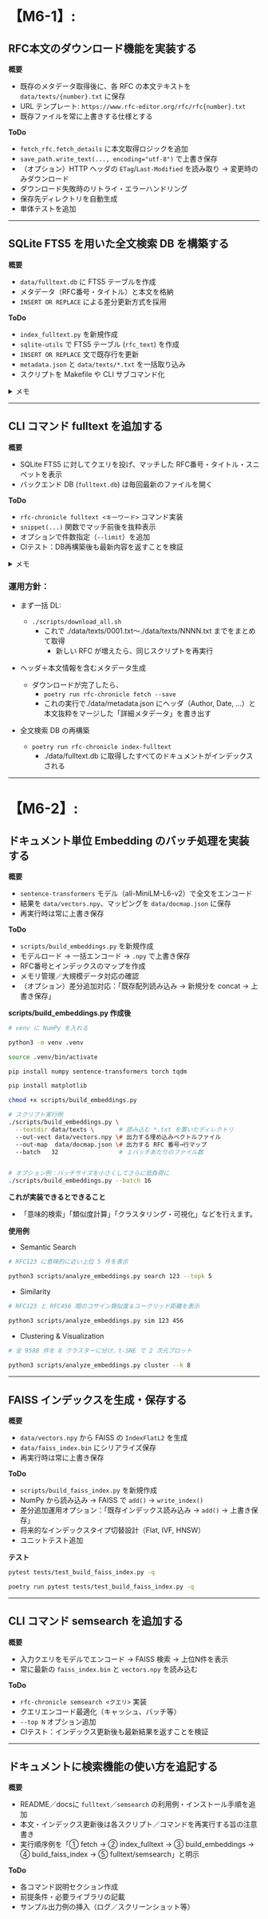# 【M6-1】:

## RFC本文のダウンロード機能を実装する

**概要**
- 既存のメタデータ取得後に、各 RFC の本文テキストを `data/texts/{number}.txt` に保存
- URL テンプレート: `https://www.rfc-editor.org/rfc/rfc{number}.txt`
- 既存ファイルを常に上書きする仕様とする

**ToDo**
- `fetch_rfc.fetch_details` に本文取得ロジックを追加
- `save_path.write_text(..., encoding="utf-8")` で上書き保存
- （オプション）HTTP ヘッダの `ETag`/`Last-Modified` を読み取り → 変更時のみダウンロード
- ダウンロード失敗時のリトライ・エラーハンドリング
- 保存先ディレクトリを自動生成
- 単体テストを追加

---

## SQLite FTS5 を用いた全文検索 DB を構築する

**概要**
- `data/fulltext.db` に FTS5 テーブルを作成
- メタデータ（RFC番号・タイトル）と本文を格納
- `INSERT OR REPLACE` による差分更新方式を採用

**ToDo**
- `index_fulltext.py` を新規作成
- `sqlite-utils` で FTS5 テーブル (`rfc_text`) を作成
- `INSERT OR REPLACE` 文で既存行を更新
- `metadata.json` と `data/texts/*.txt` を一括取り込み
- スクリプトを Makefile や CLI サブコマンド化

<details>
<summary>メモ</summary>

poetry run rfc-chronicle fetch --save

poetry run rfc-chronicle index-fulltext

</details>

---

## CLI コマンド fulltext を追加する

**概要**
- SQLite FTS5 に対してクエリを投げ、マッチした RFC番号・タイトル・スニペットを表示
- バックエンド DB (`fulltext.db`) は毎回最新のファイルを開く

**ToDo**
- `rfc-chronicle fulltext <キーワード>` コマンド実装
- `snippet(...)` 関数でマッチ前後を抜粋表示
- オプションで件数指定（`--limit`）を追加
- CIテスト：DB再構築後も最新内容を返すことを検証

<details>
<summary>メモ</summary>

- メタデータを取得して ./data/metadata.json に保存  
poetry run rfc-chronicle fetch --save
  

- RFC1〜N をまとめてダウンロード（既存上書き）  
poetry run rfc-chronicle semfetch 1 10
  

- 全文検索DBを構築  
poetry run rfc-chronicle index-fulltext

</details>

### 運用方針：
- まず一括 DL: 
  - `./scripts/download_all.sh`
    - これで ./data/texts/0001.txt～./data/texts/NNNN.txt までをまとめて取得
      - 新しい RFC が増えたら、同じスクリプトを再実行

- ヘッダ＋本文情報を含むメタデータ生成
  - ダウンロードが完了したら、
    - `poetry run rfc-chronicle fetch --save`
    - これの実行で./data/metadata.json にヘッダ（Author, Date, …）と本文抜粋をマージした「詳細メタデータ」を書き出す

- 全文検索 DB の再構築
  - `poetry run rfc-chronicle index-fulltext`
    - ./data/fulltext.db に取得したすべてのドキュメントがインデックスされる



---

# 【M6-2】:

## ドキュメント単位 Embedding のバッチ処理を実装する

**概要**
- `sentence-transformers` モデル（all-MiniLM-L6-v2）で全文をエンコード
- 結果を `data/vectors.npy`、マッピングを `data/docmap.json` に保存
- 再実行時は常に上書き保存

**ToDo**
- `scripts/build_embeddings.py` を新規作成
- モデルロード → 一括エンコード → `.npy` で上書き保存
- RFC番号とインデックスのマップを作成
- メモリ管理／大規模データ対応の確認
- （オプション）差分追加対応：「既存配列読み込み → 新規分を concat → 上書き保存」

**scripts/build_embeddings.py 作成後**

```bash
# venv に NumPy を入れる

python3 -m venv .venv

source .venv/bin/activate

pip install numpy sentence-transformers torch tqdm

pip install matplotlib

chmod +x scripts/build_embeddings.py

# スクリプト実行例
./scripts/build_embeddings.py \
  --textdir data/texts \       # 読み込む *.txt を置いたディレクトリ
  --out-vect data/vectors.npy \# 出力する埋め込みベクトルファイル
  --out-map  data/docmap.json \# 出力する RFC 番号→行マップ
  --batch   32                 # １バッチあたりのファイル数


# オプション例：バッチサイズを小さくしてさらに低負荷に
./scripts/build_embeddings.py --batch 16
```

**これが実装できるとできること**
- 「意味的検索」「類似度計算」「クラスタリング・可視化」などを行えます。

**使用例**

- Semantic Search
```bash
# RFC123 に意味的に近い上位 5 件を表示

python3 scripts/analyze_embeddings.py search 123 --topk 5 
```

  
- Similarity
```bash
# RFC123 と RFC456 間のコサイン類似度＆ユークリッド距離を表示

python3 scripts/analyze_embeddings.py sim 123 456
```
  
- Clustering & Visualization
```bash
# 全 9588 件を 8 クラスターに分け、t-SNE で 2 次元プロット
 
python3 scripts/analyze_embeddings.py cluster --k 8
```



---

## FAISS インデックスを生成・保存する

**概要**
- `data/vectors.npy` から FAISS の `IndexFlatL2` を生成
- `data/faiss_index.bin` にシリアライズ保存
- 再実行時は常に上書き保存

**ToDo**
- `scripts/build_faiss_index.py` を新規作成
- NumPy から読み込み → FAISS で `add()` → `write_index()`
- 差分追加運用オプション：「既存インデックス読み込み → `add()` → 上書き保存」
- 将来的なインデックスタイプ切替設計（Flat, IVF, HNSW）
- ユニットテスト追加

**テスト**
```bash
pytest tests/test_build_faiss_index.py -q

poetry run pytest tests/test_build_faiss_index.py -q
```
---

## CLI コマンド semsearch を追加する

**概要**
- 入力クエリをモデルでエンコード → FAISS 検索 → 上位N件を表示
- 常に最新の `faiss_index.bin` と `vectors.npy` を読み込む

**ToDo**
- `rfc-chronicle semsearch <クエリ>` 実装
- クエリエンコード最適化（キャッシュ、バッチ等）
- `--top N` オプション追加
- CIテスト：インデックス更新後も最新結果を返すことを検証

---

## ドキュメントに検索機能の使い方を追記する

**概要**
- README／docsに `fulltext`／`semsearch` の利用例・インストール手順を追加
- 本文・インデックス更新後は各スクリプト／コマンドを再実行する旨の注意書き
- 実行順序例を「① fetch → ② index_fulltext → ③ build_embeddings → ④ build_faiss_index → ⑤ fulltext/semsearch」と明示

**ToDo**
- 各コマンド説明セクション作成
- 前提条件・必要ライブラリの記載
- サンプル出力例の挿入（ログ／スクリーンショット等）  
